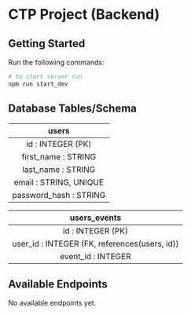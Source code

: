 # CTP Project (Backend)



## Getting Started

Run the following commands:
```bash
# to start server run
npm run start_dev
```



## Database Tables/Schema

| users |
|:-----:|
| id : INTEGER (PK) |
| first_name : STRING |
| last_name : STRING |
| email : STRING, UNIQUE |
| password_hash : STRING |

| users_events |
|:------------:|
| id : INTEGER (PK) |
| user_id : INTEGER (FK, references(users, id)) |
| event_id : INTEGER |



## Available Endpoints

No available endpoints yet.
